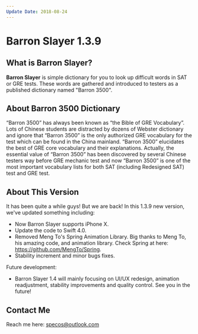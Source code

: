 ```yaml
---
Update Date: 2018-08-24
---
```


# Barron Slayer 1.3.9

## What is Barron Slayer?

**Barron Slayer** is simple dictionary for you to look up difficult words in SAT or GRE tests. These words are gathered and introduced to testers as a published dictionary named "Barron 3500".

## About Barron 3500 Dictionary

“Barron 3500” has always been known as “the Bible of GRE Vocabulary”. Lots of Chinese students are distracted by dozens of Webster dictionary and ignore that “Barron 3500” is the only authorized GRE vocabulary for the test which can be found in the China mainland. “Barron 3500” elucidates the best of GRE core vocabulary and their explanations. Actually, the essential value of “Barron 3500” has been discovered by several Chinese testers way before GRE mechanic test and now “Barron 3500” is one of the most important vocabulary lists for both SAT (including Redesigned SAT) test and GRE test.

## About This Version

It has been quite a while guys! But we are back! In this 1.3.9 new version, we've updated something including:
- Now Barron Slayer supports iPhone X.
- Update the code to Swift 4.0.
- Removed Meng To's Spring Animation Library. Big thanks to Meng To, his amazing code, and animation library. Check Spring at here: https://github.com/MengTo/Spring.
- Stability increment and minor bugs fixes.

Future development:

- Barron Slayer 1.4 will mainly focusing on UI/UX redesign, animation readjustment, stability improvements and quality control. See you in the future!

## Contact Me

Reach me here: specos@outlook.com